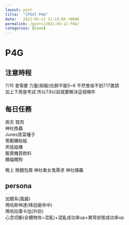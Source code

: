 ```yaml
---
layout: post
title:  "[PSV] P4G"
date:   2021-03-12 11:15:09 +0800
permalink: /posts/2021-03-12-P4G/
categories: [Game]
---
```


# P4G

## 注意時程
7/15 會需要 力量(剛毅)社群不能5~6 不然會收不到7.17邀請  
加上下周是考試 所以7.8以前就要解決這個條件  

## 每日任務

雨天 買肉  
神社換蟲  
Junes買菜種子  
寄郵購貼紙  
夾娃娃機  
販賣機買飲料  
餵貓餵狗  

晚上 
換麵包屑 
神社看女鬼需求
神社捕蟲

## persona

加爾系(風屬)  
瑪哈斯坤達(降迴避命中)  
瑪哈拉庫卡加(升防)  
心念切斷(全體物攻+混亂)+混亂成功率up+異常狀態成功率up  
